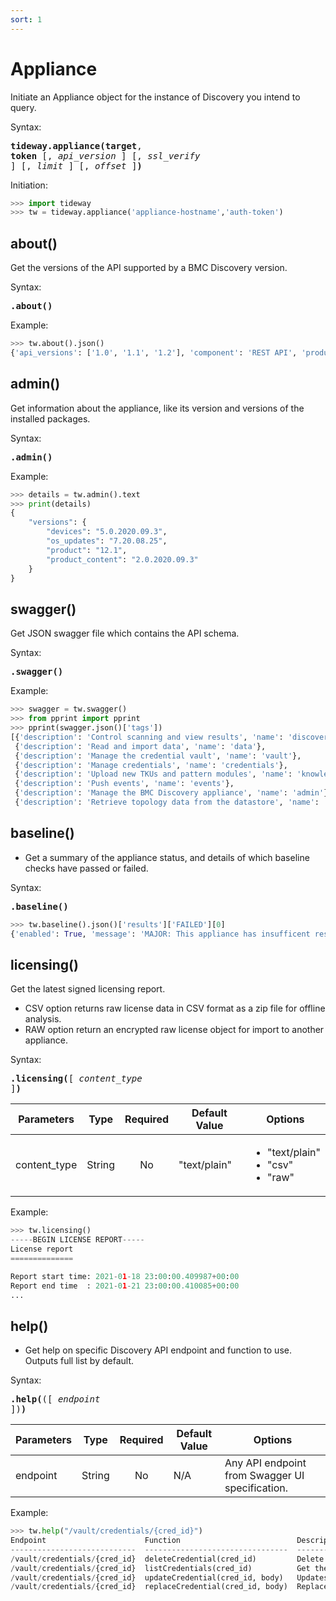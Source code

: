 ```yaml
---
sort: 1
---
```


# Appliance

Initiate an Appliance object for the instance of Discovery you intend to query.

Syntax: <pre>**tideway.appliance(**__target__, __token__ [, _api_version_ ] [, _ssl_verify_ ] [, _limit_ ] [, _offset_ ]**)**</pre>

Initiation:
```python
>>> import tideway
>>> tw = tideway.appliance('appliance-hostname','auth-token')
```

## about()

Get the versions of the API supported by a BMC Discovery version.

Syntax: <pre>**.about()**</pre>

Example:
```python
>>> tw.about().json()
{'api_versions': ['1.0', '1.1', '1.2'], 'component': 'REST API', 'product': 'BMC Discovery', 'version': '12.2'}
```

## admin()

Get information about the appliance, like its version and versions of the installed packages.

Syntax: <pre>**.admin()**</pre>

Example:
```python
>>> details = tw.admin().text
>>> print(details)
{
    "versions": {
        "devices": "5.0.2020.09.3",
        "os_updates": "7.20.08.25",
        "product": "12.1",
        "product_content": "2.0.2020.09.3"
    }
}
```

## swagger()

Get JSON swagger file which contains the API schema.

Syntax: <pre>**.swagger()**</pre>

Example:
```python
>>> swagger = tw.swagger()
>>> from pprint import pprint
>>> pprint(swagger.json()['tags'])
[{'description': 'Control scanning and view results', 'name': 'discovery'},
 {'description': 'Read and import data', 'name': 'data'},
 {'description': 'Manage the credential vault', 'name': 'vault'},
 {'description': 'Manage credentials', 'name': 'credentials'},
 {'description': 'Upload new TKUs and pattern modules', 'name': 'knowledge'},
 {'description': 'Push events', 'name': 'events'},
 {'description': 'Manage the BMC Discovery appliance', 'name': 'admin'},
 {'description': 'Retrieve topology data from the datastore', 'name': 'topology'}]
```

## baseline()

- Get a summary of the appliance status, and details of which baseline checks have passed or failed.

Syntax: <pre>**.baseline()**</pre>

```python
>>> tw.baseline().json()['results']['FAILED'][0]
{'enabled': True, 'message': 'MAJOR: This appliance has insufficent resources', 'name': 'Appliance Specification', 'severity': 'MAJOR'}
```

## licensing()

Get the latest signed licensing report.

- CSV option returns raw license data in CSV format as a zip file for offline analysis.
- RAW option return an encrypted raw license object for import to another appliance.

Syntax: <pre>**.licensing(**[ _content_type_ ]**)**</pre>

| Parameters   | Type   | Required | Default Value | Options |
| ------------ | ------ | :------: | ------------- | ------- | 
| content_type | String | No       | "text/plain"  | <ul><li>"text/plain"</li><li>"csv"</li><li>"raw"</li></ul>

Example:
```python
>>> tw.licensing()
-----BEGIN LICENSE REPORT-----
License report
==============

Report start time: 2021-01-18 23:00:00.409987+00:00
Report end time  : 2021-01-21 23:00:00.410085+00:00
...
```

## help()

- Get help on specific Discovery API endpoint and function to use. Outputs full list by default.

Syntax: <pre>**.help(**([ _endpoint_ ])**)**</pre>

| Parameters   | Type   | Required | Default Value | Options                                         |
| ------------ | ------ | :------: | ------------- | ----------------------------------------------- |
| endpoint     | String | No       | N/A           | Any API endpoint from Swagger UI specification. |

Example:

```python
>>> tw.help("/vault/credentials/{cred_id}")
Endpoint                      Function                          Description
----------------------------  --------------------------------  ---------------------------------------------------------------------------------
/vault/credentials/{cred_id}  deleteCredential(cred_id)         Delete a credential.
/vault/credentials/{cred_id}  listCredentials(cred_id)          Get the properties of a specific credential.
/vault/credentials/{cred_id}  updateCredential(cred_id, body)   Updates partial resources of a credential. Missing properties are left unchanged.
/vault/credentials/{cred_id}  replaceCredential(cred_id, body)  Replaces a single credential. All required credential properties must be present.

```

